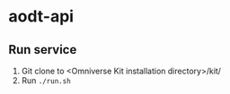 # aodt-api
## Run service
1. Git clone to \<Omniverse Kit installation directory\>/kit/
2. Run `./run.sh`
